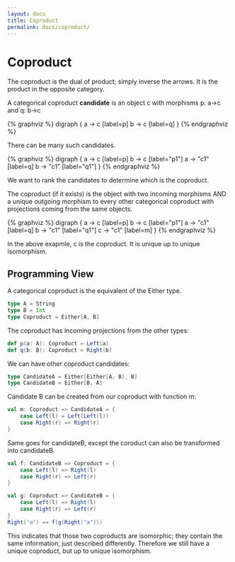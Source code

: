 ```yaml
---
layout: docs
title: Coproduct
permalink: docs/coproduct/
---
```

# Coproduct
The coproduct is the dual of product; simply inverse the arrows. It is the product in the opposite category.

A categorical coproduct __candidate__ is an object c with morphisms p: a->c and q: b->c

{% graphviz %}
digraph {
    a -> c [label=p]
    b -> c [label=q]
}
{% endgraphviz %}

There can be many such candidates.

{% graphviz %}
digraph {
    a -> c [label=p]
    b -> c [label="p1"]
    a -> "c1" [label=q]
    b -> "c1" [label="q1"] 
}
{% endgraphviz %}

We want to rank the candidates to determine which is the coproduct.

The coproduct (if it exists) is the object with two incoming morphisms AND a unique outgoing morphism to every other categorical coproduct with projections coming from the same objects.

{% graphviz %}
digraph {
    a -> c [label=p]
    b -> c [label="p1"]
    a -> "c1" [label=q]
    b -> "c1" [label="q1"] 
    c -> "c1" [label=m]
}
{% endgraphviz %}

In the above exapmle, c is the coproduct. It is unique up to unique isomorphism.

## Programming View
A categorical coproduct is the equivalent of the Either type.
```scala
type A = String
type B = Int
type Coproduct = Either[A, B]
```

The coproduct has incoming projections from the other types:

```scala
def p(a: A): Coproduct = Left(a)
def q(b: B): Coproduct = Right(b)
```

We can have other coproduct candidates:
```scala
type CandidateA = Either[Either[A, B], B]
type CandidateB = Either[B, A]
```

Candidate B can be created from our coproduct with function m:
```scala
val m: Coproduct => CandidateA = {
    case Left(l) = Left(Left(l))
    case Right(r) => Right(r)
}
```

Same goes for candidateB, except the coroduct can also be transformed into candidateB.
```scala
val f: CandidateB => Coproduct = {
    case Left(l) => Right(l)
    case Right(r) => Left(r)
}

val g: Coproduct => CandidateB = {
    case Left(l) => Right(l)
    case Right(r) => Left(r)
}
Right("a") == f(g(Right("a")))
```

This indicates that those two coproducts are isomorphic; they contain the same information, just described differently.
Therefore we still have a unique coproduct, but up to unique isomorphism.